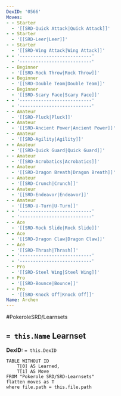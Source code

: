 ```yaml
---
DexID: '0566'
Moves:
- - Starter
  - '[[SRD-Quick Attack|Quick Attack]]'
- - Starter
  - '[[SRD-Leer|Leer]]'
- - Starter
  - '[[SRD-Wing Attack|Wing Attack]]'
- - '---------------------------'
  - '---------------------------'
- - Beginner
  - '[[SRD-Rock Throw|Rock Throw]]'
- - Beginner
  - '[[SRD-Double Team|Double Team]]'
- - Beginner
  - '[[SRD-Scary Face|Scary Face]]'
- - '---------------------------'
  - '---------------------------'
- - Amateur
  - '[[SRD-Pluck|Pluck]]'
- - Amateur
  - '[[SRD-Ancient Power|Ancient Power]]'
- - Amateur
  - '[[SRD-Agility|Agility]]'
- - Amateur
  - '[[SRD-Quick Guard|Quick Guard]]'
- - Amateur
  - '[[SRD-Acrobatics|Acrobatics]]'
- - Amateur
  - '[[SRD-Dragon Breath|Dragon Breath]]'
- - Amateur
  - '[[SRD-Crunch|Crunch]]'
- - Amateur
  - '[[SRD-Endeavor|Endeavor]]'
- - Amateur
  - '[[SRD-U-Turn|U-Turn]]'
- - '---------------------------'
  - '---------------------------'
- - Ace
  - '[[SRD-Rock Slide|Rock Slide]]'
- - Ace
  - '[[SRD-Dragon Claw|Dragon Claw]]'
- - Ace
  - '[[SRD-Thrash|Thrash]]'
- - '---------------------------'
  - '---------------------------'
- - Pro
  - '[[SRD-Steel Wing|Steel Wing]]'
- - Pro
  - '[[SRD-Bounce|Bounce]]'
- - Pro
  - '[[SRD-Knock Off|Knock Off]]'
Name: Archen
---
```


#PokeroleSRD/Learnsets

## `= this.Name` Learnset

**DexID:** `= this.DexID`

```dataview
TABLE WITHOUT ID
    T[0] AS Learned,
    T[1] AS Move
FROM "Pokerole SRD/SRD-Learnsets"
flatten moves as T
where file.path = this.file.path
```
